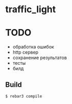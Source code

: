 traffic_light
=====

TODO
=====

* обработка ошибок
* http сервер
* сохранение результатов
* тесты
* билд

Build
-----

    $ rebar3 compile
